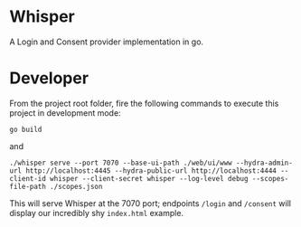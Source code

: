# Whisper
A Login and Consent provider implementation in go.



# Developer

From the project root folder, fire the following commands to execute this project in development mode:

```
go build
```

and

```
./whisper serve --port 7070 --base-ui-path ./web/ui/www --hydra-admin-url http://localhost:4445 --hydra-public-url http://localhost:4444 --client-id whisper --client-secret whisper --log-level debug --scopes-file-path ./scopes.json
```

This will serve Whisper at the 7070 port; endpoints `/login` and `/consent` will display our incredibly shy `index.html` example.